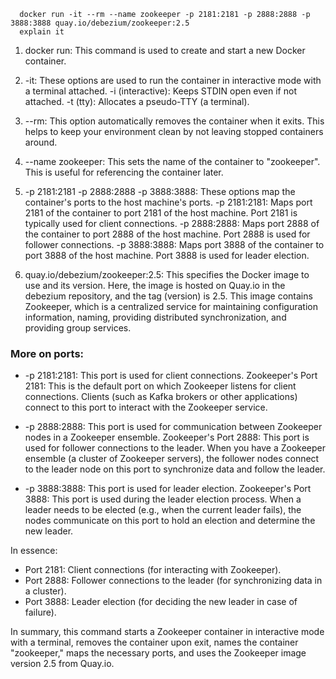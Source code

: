 ```shell
  docker run -it --rm --name zookeeper -p 2181:2181 -p 2888:2888 -p 3888:3888 quay.io/debezium/zookeeper:2.5
  explain it
```
1. docker run: This command is used to create and start a new Docker container.
2. -it: These options are used to run the container in interactive mode with a terminal attached.
        -i (interactive): Keeps STDIN open even if not attached.
        -t (tty): Allocates a pseudo-TTY (a terminal).
3. --rm: This option automatically removes the container when it exits. This helps to keep your environment clean by not leaving stopped containers around.

4. --name zookeeper: This sets the name of the container to "zookeeper". This is useful for referencing the container later.

5. -p 2181:2181 -p 2888:2888 -p 3888:3888: These options map the container's ports to the host machine's ports.
        -p 2181:2181: Maps port 2181 of the container to port 2181 of the host machine. Port 2181 is typically used for client connections.
        -p 2888:2888: Maps port 2888 of the container to port 2888 of the host machine. Port 2888 is used for follower connections.
        -p 3888:3888: Maps port 3888 of the container to port 3888 of the host machine. Port 3888 is used for leader election.

6. quay.io/debezium/zookeeper:2.5: This specifies the Docker image to use and its version. Here, the image is hosted on Quay.io in the debezium repository, and the tag (version) is 2.5. This image contains Zookeeper, which is a centralized service for maintaining configuration information, naming, providing distributed synchronization, and providing group services.

### More on ports:

- -p 2181:2181: This port is used for client connections.
        Zookeeper's Port 2181: This is the default port on which Zookeeper listens for client connections. Clients (such as Kafka brokers or other applications) connect to this port to interact with the Zookeeper service.

- -p 2888:2888: This port is used for communication between Zookeeper nodes in a Zookeeper ensemble.
        Zookeeper's Port 2888: This port is used for follower connections to the leader. When you have a Zookeeper ensemble (a cluster of Zookeeper servers), the follower nodes connect to the leader node on this port to synchronize data and follow the leader.

- -p 3888:3888: This port is used for leader election.
        Zookeeper's Port 3888: This port is used during the leader election process. When a leader needs to be elected (e.g., when the current leader fails), the nodes communicate on this port to hold an election and determine the new leader.

In essence:

- Port 2181: Client connections (for interacting with Zookeeper).
- Port 2888: Follower connections to the leader (for synchronizing data in a cluster).
- Port 3888: Leader election (for deciding the new leader in case of failure).


In summary, this command starts a Zookeeper container in interactive mode with a terminal, removes the container upon exit, names the container "zookeeper," maps the necessary ports, and uses the Zookeeper image version 2.5 from Quay.io.
